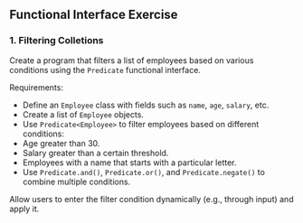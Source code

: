 ## Functional Interface Exercise

### 1. Filtering Colletions

Create a program that filters a list of employees based on various conditions using the `Predicate` functional interface.

Requirements:
- Define an `Employee` class with fields such as `name`, `age`, `salary`, etc.
- Create a list of `Employee` objects.
- Use `Predicate<Employee>` to filter employees based on different conditions:
- Age greater than 30.
- Salary greater than a certain threshold.
- Employees with a name that starts with a particular letter.
- Use `Predicate.and()`, `Predicate.or()`, and `Predicate.negate()` to combine multiple conditions.

Allow users to enter the filter condition dynamically (e.g., through input) and apply it.